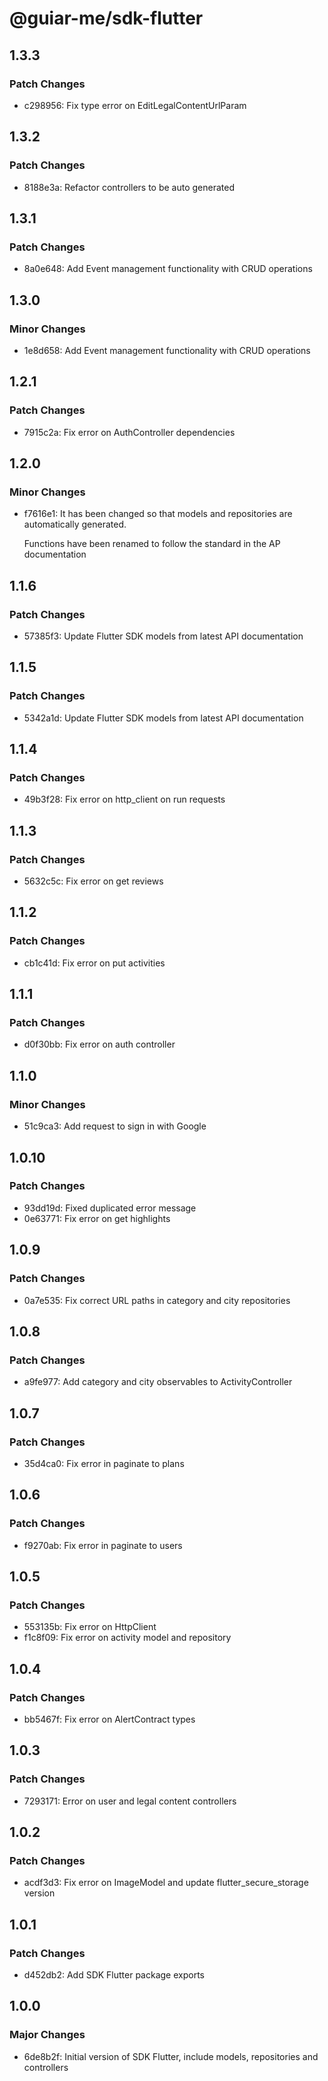 # @guiar-me/sdk-flutter

## 1.3.3

### Patch Changes

- c298956: Fix type error on EditLegalContentUrlParam

## 1.3.2

### Patch Changes

- 8188e3a: Refactor controllers to be auto generated

## 1.3.1

### Patch Changes

- 8a0e648: Add Event management functionality with CRUD operations

## 1.3.0

### Minor Changes

- 1e8d658: Add Event management functionality with CRUD operations

## 1.2.1

### Patch Changes

- 7915c2a: Fix error on AuthController dependencies

## 1.2.0

### Minor Changes

- f7616e1: It has been changed so that models and repositories are automatically generated.

  Functions have been renamed to follow the standard in the AP documentation

## 1.1.6

### Patch Changes

- 57385f3: Update Flutter SDK models from latest API documentation

## 1.1.5

### Patch Changes

- 5342a1d: Update Flutter SDK models from latest API documentation

## 1.1.4

### Patch Changes

- 49b3f28: Fix error on http_client on run requests

## 1.1.3

### Patch Changes

- 5632c5c: Fix error on get reviews

## 1.1.2

### Patch Changes

- cb1c41d: Fix error on put activities

## 1.1.1

### Patch Changes

- d0f30bb: Fix error on auth controller

## 1.1.0

### Minor Changes

- 51c9ca3: Add request to sign in with Google

## 1.0.10

### Patch Changes

- 93dd19d: Fixed duplicated error message
- 0e63771: Fix error on get highlights

## 1.0.9

### Patch Changes

- 0a7e535: Fix correct URL paths in category and city repositories

## 1.0.8

### Patch Changes

- a9fe977: Add category and city observables to ActivityController

## 1.0.7

### Patch Changes

- 35d4ca0: Fix error in paginate to plans

## 1.0.6

### Patch Changes

- f9270ab: Fix error in paginate to users

## 1.0.5

### Patch Changes

- 553135b: Fix error on HttpClient
- f1c8f09: Fix error on activity model and repository

## 1.0.4

### Patch Changes

- bb5467f: Fix error on AlertContract types

## 1.0.3

### Patch Changes

- 7293171: Error on user and legal content controllers

## 1.0.2

### Patch Changes

- acdf3d3: Fix error on ImageModel and update flutter_secure_storage version

## 1.0.1

### Patch Changes

- d452db2: Add SDK Flutter package exports

## 1.0.0

### Major Changes

- 6de8b2f: Initial version of SDK Flutter, include models, repositories and controllers
